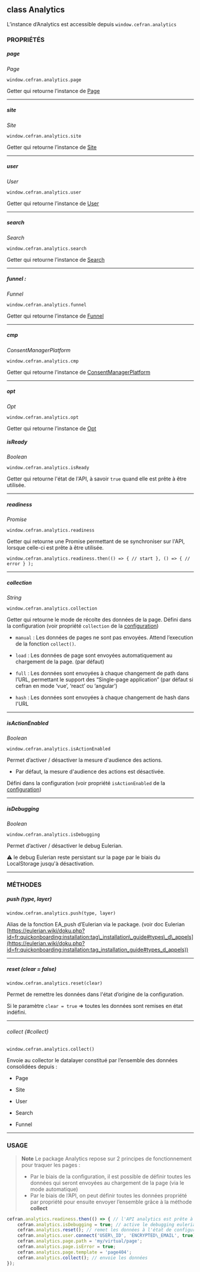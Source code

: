 ## class Analytics

L’instance d’Analytics est accessible depuis `window.cefran.analytics`

### PROPRIÉTÉS

##### page

_Page_

`window.cefran.analytics.page`

Getter qui retourne l’instance de [Page](page.md)

* * *

##### site

_Site_

`window.cefran.analytics.site`

Getter qui retourne l’instance de [Site](site.md)

* * *

##### user

_User_

`window.cefran.analytics.user`

Getter qui retourne l’instance de [User](user.md)

* * *


##### search

_Search_

`window.cefran.analytics.search`

Getter qui retourne l’instance de [Search](search.md)

* * *

##### funnel :

_Funnel_

`window.cefran.analytics.funnel`

Getter qui retourne l’instance de [Funnel](funnel.md)

* * *

##### cmp

_ConsentManagerPlatform_

`window.cefran.analytics.cmp`

Getter qui retourne l’instance de [ConsentManagerPlatform](cmp.md)

* * *

##### opt

_Opt_

`window.cefran.analytics.opt`

Getter qui retourne l’instance de [Opt](opt.md)

##### isReady

_Boolean_

`window.cefran.analytics.isReady`

Getter qui retourne l'état de l'API, à savoir `true` quand elle est prête à être utilisée.

* * *

##### readiness

_Promise_

`window.cefran.analytics.readiness`

Getter qui retourne une Promise permettant de se synchroniser sur l'API, lorsque celle-ci est prête à être utilisée.

    window.cefran.analytics.readiness.then(() => { // start }, () => { // error } );

* * *

##### collection

_String_

`window.cefran.analytics.collection`

Getter qui retourne le mode de récolte des données de la page. Défini dans la configuration (voir propriété `collection` de la [configuration](../installation/configuration.md#collection))

* `manual` : Les données de pages ne sont pas envoyées. Attend l’execution de la fonction `collect()`.

* `load` : Les données de page sont envoyées automatiquement au chargement de la page. (par défaut)

* `full` : Les données sont envoyées à chaque changement de path dans l’URL, permettant le support des “Single-page
  application” (par défaut si cefran en mode ‘vue’, ‘react’ ou ‘angular’)
  
* `hash` : Les données sont envoyées à chaque changement de hash dans l'URL

* * *

##### isActionEnabled

_Boolean_

`window.cefran.analytics.isActionEnabled`

Permet d’activer / désactiver la mesure d'audience des actions.

* Par défaut, la mesure d'audience des actions est désactivée.

Défini dans la configuration (voir propriété `isActionEnabled` de la [configuration](../installation/configuration.md))

* * *

##### isDebugging

_Boolean_

`window.cefran.analytics.isDebugging`

Permet d’activer / désactiver le debug Eulerian.

⚠️ le debug Eulerian reste persistant sur la page par le biais du LocalStorage jusqu'à désactivation.

* * *

### MÉTHODES

##### push (type, layer)

`window.cefran.analytics.push(type, layer)`

Alias de la fonction EA\_push d’Eulerian via le package. (voir doc Eulerian [https://eulerian.wiki/doku.php?id=fr:quickonboarding:installation:tag\_installation\_guide#types\_d\_appels](https://eulerian.wiki/doku.php?id=fr:quickonboarding:installation:tag_installation_guide#types_d_appels))

* * *

##### reset (clear = false)

`window.cefran.analytics.reset(clear)`

Permet de remettre les données dans l'état d’origine de la configuration.

Si le paramètre `clear = true` => toutes les données sont remises en état indéfini.

* * *

###### collect {#collect}

`window.cefran.analytics.collect()`

Envoie au collector le datalayer constitué par l’ensemble des données consolidées depuis :

* Page

* Site

* User

* Search

* Funnel

* * *

### USAGE

> **Note**
> Le package Analytics repose sur 2 principes de fonctionnement pour traquer les pages :
> * Par le biais de la configuration, il est possible de définir toutes les données qui seront envoyées au chargement de la page (via le mode automatique)
> * Par le biais de l’API, on peut définir toutes les données propriété par propriété pour ensuite envoyer l’ensemble grâce à la méthode **collect**


```javascript
cefran.analytics.readiness.then(() => { // l'API analytics est prête à l'utilisation
    cefran.analytics.isDebugging = true; // active le debugging eulerian
    cefran.analytics.reset(); // remet les données à l'état de configuration
    cefran.analytics.user.connect('USER\_ID', 'ENCRYPTED\_EMAIL', true);
    cefran.analytics.page.path = 'my/virtual/page';
    cefran.analytics.page.isError = true;
    cefran.analytics.page.template = 'page404';
    cefran.analytics.collect(); // envoie les données
});
```
